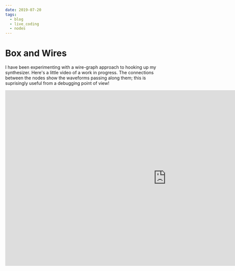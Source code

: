 ```yaml
---
date: 2019-07-20
tags:
  - blog
  - live_coding
  - nodes
---
```


# Box and Wires 

I have been experimenting with a wire-graph approach to hooking up my synthesizer.  Here's a little video of a work in progress.  The connections between the nodes show the waveforms passing along them; this is suprisingly useful from a debugging point of view!

<iframe width="1024" height="560" src="https://www.youtube.com/embed/1pwffO_61vU" title="YouTube video player" frameborder="0" allow="accelerometer; autoplay; clipboard-write; encrypted-media; gyroscope; picture-in-picture" allowfullscreen></iframe>

<div class="ui section divider"></div>
<section id="socialMediaLinks"></section>
<div class="ui section divider"></div>
<div id="disqus_thread"></div>

